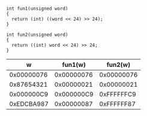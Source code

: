 ```
int fun1(unsigned word)
{
  return (int) ((word << 24) >> 24);
}
```

```
int fun2(unsigned word)
{
  return ((int) word << 24) >> 24;
}
```


w		| fun1(w)		| fun2(w)
----------------|-----------------------|-------------------------
0x00000076	|0x00000076		|0x00000076
0x87654321	|0x00000021		|0x00000021
0x000000C9	|0x000000C9		|0xFFFFFFC9
0xEDCBA987	|0x00000087		|0xFFFFFF87